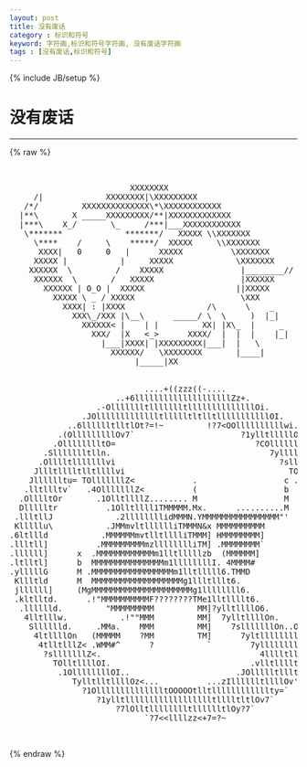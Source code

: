 ```yaml
---
layout: post
title: 没有废话
category : 标识和符号
keyword: 字符画,标识和符号字符画, 没有废话字符画
tags : [没有废话,标识和符号]
---
```

{% include JB/setup %}
# 没有废话
---
{% raw %}
<pre>


                         XXXXXXXX
     /|             XXXXXXXX|\XXXXXXXXX
   /*/         XXXXXXXXXXXXXX\*\XXXXXXXXXXXX
  |**\       X _____XXXXXXXXX/**|XXXXXXXXXXXXX
  |***\    X_/       \_     /***|___XXXXXXXXXXXX
   \*******             *******/   XXXXX \\XXXXXXX
     \****    /     \    *****/  XXXXX     \\XXXXXXX
      XXXX|   0     0   |      XXXXX          \XXXXXXX
     XXXXX |           |     XXXXX             \XXXXXXX
    XXXXXX  \         /    XXXXX                |________//
     XXXXXX  \       /   XXXXX                  |XXXXXX
       XXXXXX | O_O |  XXXXX                   ||XXXXX
         XXXXX \ _ / XXXXX                      \XXX
           XXXX| : |XXXX                 /\      \    _
             XXX\_/XXX |\__\      _____/ \  \     )  |_|
               XXXXXX&lt; |    | |         XX| |X\_  |     _
                 XXX/  |X   &lt;_&gt;      XXXX/  |  |  |    |_|
                   |___|XXXX| |XXXXXXXXX|___|  |   \
                     XXXXXX/   \XXXXXXXX       |____|
                          |_____|XX


                            ....+((zzz((-....
                      ..+6llllllllllllllllllllZz+.
                  .-OllllllltllllllltllllllllllllllOi.
               .JOllllllllllllltllllltltlltlllllllllllOI.
            ..6lllllltlltlOt?=!~         !?7&lt;OOllllllllllwi.
          .(OlllllllllOv7`                      ?1ylltlllllO6.
         .OlllllllltO=                             ?COlllllllOn.
       .Sllllllltlln.                                 7ylllllllv+
      .Olllltlllllllvi                                  ?slltllltn
     Jllltlllltlltllllvi                                  TOllllllG.
    Jlllllltu= TOlllllllZ&lt;            .                  c .sltllllw.
   .lltllltv`   .4OlllllllZ&lt;          (                  b  .kllltllG
  .OlllltOr       .1OlltllllZ........ M                  M    SllllllL
  Dllllltr          .1Olltllll1TMMMMM.Mx.      ..........M    .ylltlld.
 .llltllJ             .2llllllllidMMMN.YMMMMMMMMMMMMMMMM&quot;&#039;     .OlltllL
 Klllllu\           .JMMmvltlllllliTMMMN&amp;x MMMMMMMMMM           Sllllld
.6ltllld           .MMMMMMmvtlltlllliTMMM] HMMMMMMMM]           .lltllt]
.llltll]          .MMMMMMMMMmzlllllllliTM] .MMMMMMMM`           .llllll]
.llllll]      x  .MMMMMMMMMMMMm1lltlllllzb  (MMMMMM]            .lltlll]
.ltlltl]      b  MMMMMMMMMMMMMMMm1llllllllI. 4MMMM#             .llltll]
.ylllllG      M .MMMMMMMMMMMMMMMMMm1lltlllll6.TMMD              .lllllt]
 Kllltld      M  MMMMMMMMMMMMMMMMMMMg1llltlllt6.                Dtlllld
 jllllll]     (MgMMMMMMMMMMMMMMMMMMMMMg1llllllll6.             .llltll2
 .kltlltd.      .!&quot;MMMMMMMMMMF????????TMe1lltllllt6.          .Olllltd^
  .lllllld.         &quot;MMMMMMMMM         MM]?ylltllllO6.       .Iltllllr
   4lltlllw.           .!&quot;&quot;MMM         MM]  7ylltllllOn.    .OlllltlJ
    Slllllld.     .MMa.    MMM         MM]    7slllllllOn..Ollllllld`
     4ltllllOn   (MMMMM    ?MM         TM]      7yltlllllllllltlltv`
      4tlltlllZ&lt; .WMM#^      ?           `        7ylllllllltllltv
       ?slllllllZ&lt;.                                 4lllltlllllu=
         TOlltllllOI.                             .vlltlllltlOv!
          .1OllllllllOI..                      .JOllllltllltv&#039;
             TylltlltllllOz&lt;...          ...zIlllllltllllOv&#039;
               ?1OlllllllllllllltOOOOOtlltllllllllllllty=`
                  ?1ylltlllllllllllllllllltlllltltlOv7`
                      ?7lOlltlllllllltlllllltlOy?7`
                            `?7&lt;&lt;llllzz&lt;+7=?~

 </pre>
{% endraw %}
